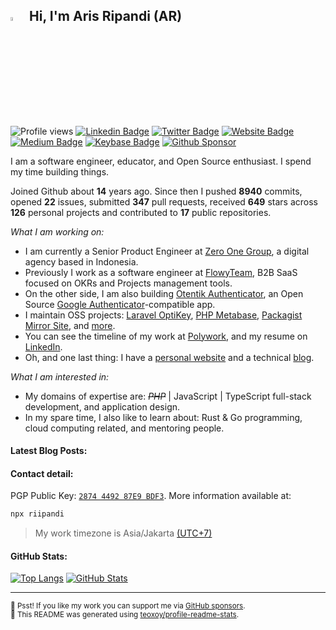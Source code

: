 <!-- <img src="https://media.giphy.com/media/SWoSkN6DxTszqIKEqv/giphy.gif" alt="Aris Ripandi"> -->

## <img src="https://media.giphy.com/media/hvRJCLFzcasrR4ia7z/giphy.gif" width="4%" /> &nbsp;Hi, I'm Aris Ripandi (AR)

![Profile views](https://komarev.com/ghpvc/?username=riipandi&color=blueviolet&style=flat)
[![Linkedin Badge](https://img.shields.io/badge/-aris--ripandi-blue?style=flat&logo=Linkedin&logoColor=white&link=https://www.linkedin.com/in/aris-ripandi/)](https://www.linkedin.com/in/aris-ripandi)
[![Twitter Badge](https://img.shields.io/badge/-%40riipandi-1ca0f1?style=flat&labelColor=0890f0&logo=twitter&logoColor=white)](https://twitter.com/riipandi)
[![Website Badge](https://img.shields.io/badge/ripandis.com-4384ff?style=flat&logo=appveyor&logoColor=white&link=https://ripandis.com/)](https://ripandis.com/)
[![Medium Badge](https://img.shields.io/badge/Medium-2e3030?style=flat&logo=medium&logoColor=white)](https://medium.com/@riipandi/)
[![Keybase Badge](https://img.shields.io/badge/-%40riipandi-3663ea?style=flat&labelColor=182d6e&logo=keybase&logoColor=white)](https://keybase.io/riipandi)
[![Github Sponsor](https://img.shields.io/static/v1?color=26B643&label=Sponsor&message=%E2%9D%A4&logo=GitHub&style=flat)](https://github.com/sponsors/riipandi)

I am a software engineer, educator, and Open Source enthusiast. I spend my time
building things.

Joined Github about **14** years ago. Since then I pushed **8940** commits, opened **22** issues, submitted **347** pull requests, received **649** stars across **126** personal projects and contributed to **17** public repositories.

_What I am working on:_

- I am currently a Senior Product Engineer at
  [Zero One Group](https://zero-one-group.com/technology/), a digital agency
  based in Indonesia.
- Previously I work as a software engineer at
  [FlowyTeam](https://www.flowyteam.com/), B2B SaaS focused on OKRs and Projects
  management tools.
- On the other side, I am also building
  [Otentik Authenticator](https://otentik.app/), an Open Source
  [Google Authenticator](https://support.google.com/accounts/answer/1066447?hl=en&co=GENIE.Platform%3DAndroid)-compatible
  app.
- I maintain OSS projects:
  [Laravel OptiKey](https://github.com/riipandi/laravel-optikey),
  [PHP Metabase](https://github.com/riipandi/php-metabase),
  [Packagist Mirror Site](https://packagist.pages.dev/), and
  [more](https://github.com/riipandi?tab=repositories&q=&type=source).
- You can see the timeline of my work at [Polywork](https://poly.work/aris), and
  my resume on [LinkedIn](https://www.linkedin.com/in/aris-ripandi/).
- Oh, and one last thing: I have a [personal website](https://ripandis.com/) and
  a technical [blog](https://riipandi.hashnode.dev/).

_What I am interested in:_

- My domains of expertise are: ~~_PHP_~~ | JavaScript | TypeScript full-stack
  development, and application design.
- In my spare time, I also like to learn about: Rust & Go programming, cloud
  computing related, and mentoring people.

#### Latest Blog Posts:

<!-- BLOG-POST-LIST:START -->
<!-- BLOG-POST-LIST:END -->

#### Contact detail:

PGP Public Key:
[`2874 4492 87E9 BDF3`](https://keybase.io/riipandi/pgp_keys.asc). More
information available at:

```sh
npx riipandi
```

> My work timezone is Asia/Jakarta
> <a href="https://time.is/UTC+7" target="_blank" rel="noopener noreferrer">(UTC+7)</a>

#### GitHub Stats:

[![Top Langs](https://github-readme-stats.vercel.app/api/top-langs/?username=riipandi&layout=compact&hide_border=true&card_width=280)](https://s.id/1vBYf)
[![GitHub Stats](https://github-readme-stats.vercel.app/api?username=riipandi&hide_border=true&hide_title=true&show_icons=false&locale=en&theme=vue&text_bold=false&card_width=390)](https://s.id/1vBYA)

<!-- ![PHP](https://img.shields.io/static/v1?style=flat-square&label=%E2%A0%80&color=555&labelColor=%234F5D95&message=PHP%EF%B8%B159.7%25)
![JavaScript](https://img.shields.io/static/v1?style=flat-square&label=%E2%A0%80&color=555&labelColor=%23f1e05a&message=JavaScript%EF%B8%B110.1%25)
![HTML](https://img.shields.io/static/v1?style=flat-square&label=%E2%A0%80&color=555&labelColor=%23e34c26&message=HTML%EF%B8%B16.5%25)
![Go](https://img.shields.io/static/v1?style=flat-square&label=%E2%A0%80&color=555&labelColor=%2300ADD8&message=Go%EF%B8%B15.8%25)
![CSS](https://img.shields.io/static/v1?style=flat-square&label=%E2%A0%80&color=555&labelColor=%23663399&message=CSS%EF%B8%B15.5%25)
![C#](https://img.shields.io/static/v1?style=flat-square&label=%E2%A0%80&color=555&labelColor=%23178600&message=C%23%EF%B8%B13.9%25)
![TypeScript](https://img.shields.io/static/v1?style=flat-square&label=%E2%A0%80&color=555&labelColor=%233178c6&message=TypeScript%EF%B8%B13.5%25)
![Other](https://img.shields.io/static/v1?style=flat-square&label=%E2%A0%80&color=555&labelColor=%23ededed&message=Other%EF%B8%B14.6%25)
 -->

---

<sub>🤫 Psst! If you like my work you can support me via
[GitHub sponsors](https://github.com/sponsors/riipandi).
<br/>🤖 This README was generated using
[teoxoy/profile-readme-stats](https://github.com/marketplace/actions/profile-readme-stats).</sub>
